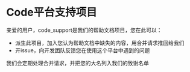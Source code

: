 # Code平台支持项目

亲爱的用户，code_support是我们的帮助文档项目，您在此可以：

- 派生此项目，加入您认为帮助文档中缺失的内容，用合并请求推回给我们
- 开issue，向开发团队反馈您在使用这个平台中遇到的问题

我们会定期处理合并请求，并把您的大名列入我们的致谢名单